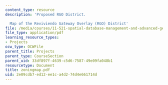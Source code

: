 ```yaml
---
content_type: resource
description: 'Proposed RGO District.

  Map of the Reviviendo Gateway Overlay (RGO) District'
file: /media/courses/11-521-spatial-database-management-and-advanced-geographic-information-systems-spring-2003/2e09cdb7ed12ee1ca4d274d4e661714d_zoningmap.pdf
file_type: application/pdf
learning_resource_types:
- Projects
ocw_type: OCWFile
parent_title: Projects
parent_type: CourseSection
parent_uid: 33df897f-4639-c5d6-7587-49e09fa048b1
resourcetype: Document
title: zoningmap.pdf
uid: 2e09cdb7-ed12-ee1c-a4d2-74d4e661714d
---
```

